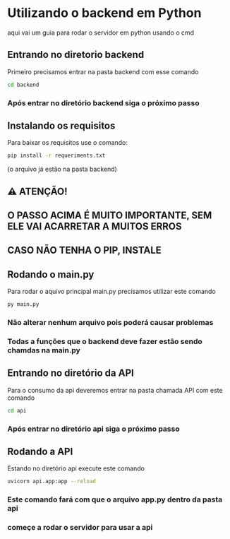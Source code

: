 # Utilizando o backend em Python

aqui vai um guia para rodar o servidor em python usando o cmd


## Entrando no diretorio backend
Primeiro precisamos entrar na pasta backend com esse comando

```sh
cd backend
```
### Após entrar no diretório backend siga o próximo passo

## Instalando os requisitos
Para baixar os requisitos use o comando:
```sh
pip install -r requeriments.txt
```
(o arquivo já estão na pasta backend)
## ⚠️ ATENÇÃO!
## O PASSO ACIMA É MUITO IMPORTANTE, SEM ELE VAI ACARRETAR A MUITOS ERROS
## CASO NÃO TENHA O PIP, INSTALE  

## Rodando o main.py
Para rodar o aquivo principal main.py precisamos utilizar este comando

```sh
py main.py
```
### Não alterar nenhum arquivo pois poderá causar problemas
### Todas a funções que o backend deve fazer estão sendo chamdas na main.py

## Entrando no diretório da API
Para o consumo da api deveremos entrar na pasta chamada API com este comando
```sh
cd api
```
### Após entrar no diretório api siga o próximo passo

## Rodando a API
Estando no diretório api execute este comando
```sh
uvicorn api.app:app --reload
```
### Este comando fará com que o arquivo app.py dentro da pasta api
### começe a rodar o servidor para usar a api
